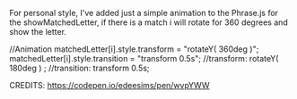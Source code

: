 For personal style, I've added just a simple animation to the Phrase.js for the showMatchedLetter, if there is a match i will rotate for 360 degrees and show the letter.

//Animation
matchedLetter[i].style.transform = "rotateY( 360deg )";
matchedLetter[i].style.transition = "transform 0.5s";
//transform: rotateY( 180deg ) ;
//transition: transform 0.5s;

CREDITS:
https://codepen.io/edeesims/pen/wvpYWW